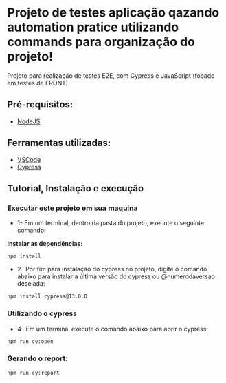 # Projeto de testes aplicação qazando automation pratice utilizando commands para organização do projeto!

Projeto para realização de testes E2E, com Cypress e JavaScript (focado em testes de FRONT)

## Pré-requisitos:
- [NodeJS](https://nodejs.org/en/download/ "NodeJS")

## Ferramentas utilizadas:
- [VSCode](https://code.visualstudio.com/ "VSCode")
- [Cypress](https://www.npmjs.com/package/cypress "Cypress")

## Tutorial, Instalação e execução

### Executar este projeto em sua maquina

* 1- Em um terminal, dentro da pasta do projeto, execute o seguinte comando:

**Instalar as dependências:**  
```
npm install
```

* 2- Por fim para instalação do cypress no projeto, digite o comando abaixo para instalar a última versão do cypress ou @numerodaversao desejada:

```
npm install cypress@13.0.0
```
### Utilizando o cypress

* 4- Em um terminal execute o comando abaixo para abrir o cypress:
```
npm run cy:open 
```



### Gerando o report:  
```
npm run cy:report
```
